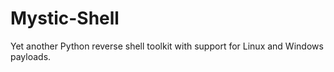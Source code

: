 # Mystic-Shell
Yet another Python reverse shell toolkit with support for Linux and Windows payloads.
